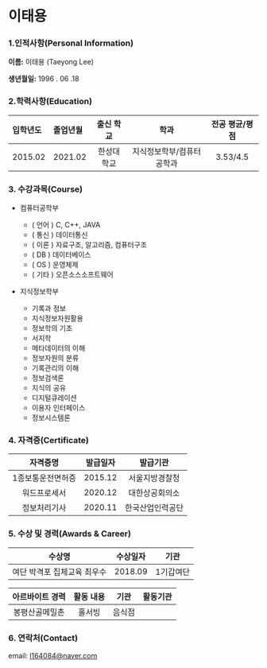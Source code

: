 # 이태용 

### 1.인적사항(Personal Information)  

**이름:** 이태용 (Taeyong Lee)
  
**생년월일:** 1996 . 06 .18 

### 2.학력사항(Education)

|  입학년도  |  졸업년월  |  출신 학교  |  학과  |  전공 평균/평점  |
| :----- | :----- | :-----: | :-----: | :-----: |
| 2015.02 | 2021.02 |  한성대학교  | 지식정보학부/컴퓨터공학과 | 3.53/4.5 |

### 3. 수강과목(Course)
 
- 컴퓨터공학부
  - ( 언어 ) C, C++, JAVA
  - ( 통신 ) 데이터통신  
  - ( 이론 ) 자료구조, 알고리즘, 컴퓨터구조
  - ( DB ) 데이터베이스
  - ( OS ) 운영체제
  - ( 기타 ) 오픈소스소프트웨어 

 - 지식정보학부 
   - 기록과 정보
   - 지식정보자원활용
   - 정보학의 기초
   - 서지학
   - 메타데이터의 이해
   - 정보자원의 분류
   - 기록관리의 이해
   - 정보검색론 
   - 지식의 공유
   - 디지털큐레이션
   - 이용자 인터페이스
   - 정보시스템론

### 4. 자격증(Certificate)

|  자격증명  |  발급일자  |  발급기관  |
| :-----: | :-----: | :-----: |
|  1종보통운전면허증  | 2015.12 | 서울지방경찰청 |
|  워드프로세서  | 2020.12 | 대한상공회의소 |
|  정보처리기사  | 2020.11 | 한국산업인력공단 |

### 5. 수상 및 경력(Awards & Career)

|  수상명  |  수상일자  |  기관  |
|  :-----:  |  :-----:  |  :-----:  |
|  여단 박격포 집체교육 최우수  | 2018.09 | 1기갑여단 |

| 아르바이트 경력 | 활동 내용 |  기관  |  활동기관  |
|  :-----:  |  :-----:  |  :-----:  | :-----:  |
|  봉평산골메밀촌  | 홀서빙 | 음식점 |   |

### 6. 연락처(Contact)

email: [l164084@naver.com](l164084@naver.com)
